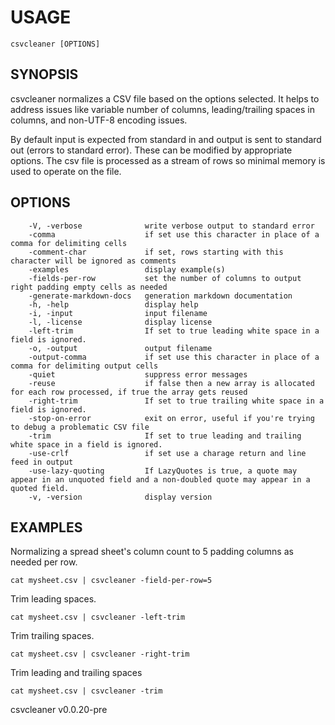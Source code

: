 
# USAGE

	csvcleaner [OPTIONS]

## SYNOPSIS


csvcleaner normalizes a CSV file based on the options selected. It
helps to address issues like variable number of columns, leading/trailing
spaces in columns, and non-UTF-8 encoding issues.

By default input is expected from standard in and output is sent to 
standard out (errors to standard error). These can be modified by
appropriate options. The csv file is processed as a stream of rows so 
minimal memory is used to operate on the file. 


## OPTIONS

```
    -V, -verbose              write verbose output to standard error
    -comma                    if set use this character in place of a comma for delimiting cells
    -comment-char             if set, rows starting with this character will be ignored as comments
    -examples                 display example(s)
    -fields-per-row           set the number of columns to output right padding empty cells as needed
    -generate-markdown-docs   generation markdown documentation
    -h, -help                 display help
    -i, -input                input filename
    -l, -license              display license
    -left-trim                If set to true leading white space in a field is ignored.
    -o, -output               output filename
    -output-comma             if set use this character in place of a comma for delimiting output cells
    -quiet                    suppress error messages
    -reuse                    if false then a new array is allocated for each row processed, if true the array gets reused
    -right-trim               If set to true trailing white space in a field is ignored.
    -stop-on-error            exit on error, useful if you're trying to debug a problematic CSV file
    -trim                     If set to true leading and trailing white space in a field is ignored.
    -use-crlf                 if set use a charage return and line feed in output
    -use-lazy-quoting         If LazyQuotes is true, a quote may appear in an unquoted field and a non-doubled quote may appear in a quoted field.
    -v, -version              display version
```


## EXAMPLES


Normalizing a spread sheet's column count to 5 padding columns as needed per row.

    cat mysheet.csv | csvcleaner -field-per-row=5

Trim leading spaces.

    cat mysheet.csv | csvcleaner -left-trim

Trim trailing spaces.

    cat mysheet.csv | csvcleaner -right-trim

Trim leading and trailing spaces

    cat mysheet.csv | csvcleaner -trim


csvcleaner v0.0.20-pre
